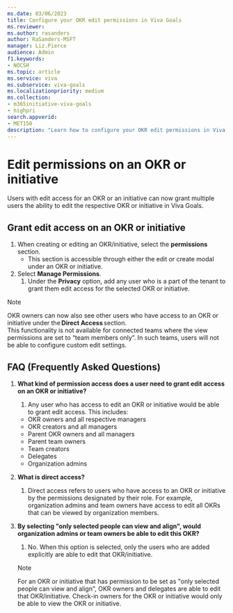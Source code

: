 ```yaml
---
ms.date: 03/06/2023
title: Configure your OKR edit permissions in Viva Goals
ms.reviewer: 
ms.author: rasanders
author: RaSanders-MSFT
manager: Liz.Pierce
audience: Admin
f1.keywords:
- NOCSH
ms.topic: article
ms.service: viva
ms.subservice: viva-goals
ms.localizationpriority: medium
ms.collection:  
- m365initiative-viva-goals
- highpri  
search.appverid:
- MET150
description: "Learn how to configure your OKR edit permissions in Viva Goals"
---
```


# Edit permissions on an OKR or initiative

Users with edit access for an OKR or an initiative can now grant multiple users the ability to edit the respective OKR or initiative in Viva Goals.

## Grant edit access on an OKR or initiative

1. When creating or editing an OKR/initiative, select the **permissions** section.
    - This section is accessible through either the edit or create modal under an OKR or initiative.
1. Select **Manage Permissions**.  
    1. Under  the **Privacy** option, add any user who is a part of the tenant to grant them edit access for the selected OKR or initiative.

> [!NOTE]
> OKR owners can now also see other users who have access to an OKR or initiative under the **Direct Access** section.  
> This functionality is not available for connected teams where the view permissions are set to “team members only”. In such teams, users will not be able to configure custom edit settings.

## FAQ (Frequently Asked Questions)

1. **What kind of permission access does a user need to grant edit access on an OKR or initiative?**
    1. Any user who has access to edit an OKR or initiative would be able to grant edit access. This includes:
      - OKR owners and all respective managers
      - OKR creators and all managers
      - Parent OKR owners and all managers
      - Parent team owners
      - Team creators
      - Delegates
      - Organization admins

1. **What is direct access?**
    1. Direct access refers to users who have access to an OKR or initiative by the permissions designated by their role.  For example, organization admins and team owners have access to edit all  OKRs that can be viewed by organization members.

1. **By selecting "only selected people can view and align", would organization admins or team owners be able to edit this OKR?**
    1. No. When this option is selected, only the users who are added explicitly are able to edit that OKR/initiative.
    > [!NOTE]
    > For an OKR or initiative that has permission to be set as "only selected people can view and align", OKR owners and delegates are able to edit that OKR/initiative.  Check-in owners for the OKR or initiative would only be able to view the OKR or initiative.

